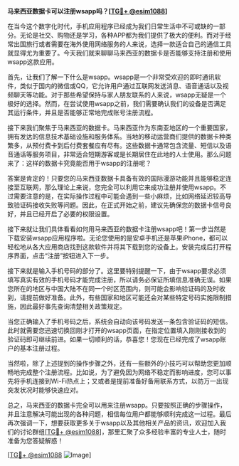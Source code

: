 **马来西亚数据卡可以注册wsapp吗？[[TG💪+ @esim1088](https://t.me/s/esim1088)]**

在当今这个数字化时代，手机应用程序已经成为我们日常生活中不可或缺的一部分。无论是社交、购物还是学习，各种APP都为我们提供了极大的便利。而对于经常出国旅行或者需要在海外使用网络服务的人来说，选择一款适合自己的通信工具就显得尤为重要了。今天我们就来聊聊马来西亚的数据卡是否能够支持注册和使用wsapp这款应用。

首先，让我们了解一下什么是wsapp。wsapp是一个非常受欢迎的即时通讯软件，类似于国内的微信或QQ，它允许用户通过互联网发送消息、语音通话以及视频聊天等功能。对于那些希望保持与家人朋友联系的人来说，wsapp无疑是一个极好的选择。然而，在尝试使用wsapp之前，我们需要确认我们的设备是否满足其运行条件，并且是否能够正常地完成账号注册流程。

接下来我们聚焦于马来西亚的数据卡。马来西亚作为东南亚地区的一个重要国家，拥有发达的信息技术基础设施和服务体系。当地的移动运营商们提供的数据卡种类繁多，从预付费卡到后付费套餐应有尽有。这些数据卡通常包含流量、短信以及语音通话等服务项目，非常适合短期游客或是长期居住在此地的人士使用。那么问题来了：这样的数据卡究竟能否用于wsapp的注册呢？

答案是肯定的！只要您的马来西亚数据卡具备有效的国际漫游功能并且能够稳定连接至互联网，那么理论上来说，您完全可以利用它来成功注册并使用wsapp。不过需要注意的是，在实际操作过程中可能会遇到一些小麻烦，比如网络延迟较高导致验证码接收失败等问题。因此，在正式开始之前，建议先确保您的数据卡信号良好，并且已经开启了必要的权限设置。

接下来就让我们具体看看如何用马来西亚的数据卡注册wsapp吧！第一步当然是下载安装wsapp应用程序啦。无论您使用的是安卓手机还是苹果iPhone，都可以轻松地从各大应用商店找到这款软件并将其下载到您的设备上。安装完成后打开程序界面，点击“注册”按钮进入下一步。

接下来就是输入手机号码的部分了。这里要特别提醒一下，由于wsapp要求必须填写真实有效的手机号码才能完成注册，所以请务必保证所填信息准确无误。如果您所在的地区与中国大陆不在同一个时区范围内，则可能会影响验证码的及时收到，请提前做好准备。此外，有些国家和地区可能还会对某些特定号码实施限制措施，因此最好事先查询清楚相关政策规定。

当您正确输入了手机号码之后，系统会自动向该号码发送一条包含验证码的短信。此时就需要您迅速切换回刚才打开的wsapp页面，在指定位置填入刚刚接收到的验证码即可继续前进。如果一切顺利的话，恭喜您！您现在已经完成了wsapp账户的基本注册过程。

当然啦，除了上述提到的操作步骤之外，还有一些额外的小技巧可以帮助您更加顺畅地完成整个注册流程。比如说，为了避免因为网络不稳定而影响进度，您可以事先将手机连接到Wi-Fi热点上；又或者是提前准备好备用联系方式，以防万一出现突发状况时能够快速应对。

总之，马来西亚的数据卡完全可以用来注册wsapp。只要按照正确的步骤操作，并且注意解决可能出现的各种问题，相信每位用户都能够顺利完成这一过程。最后再次强调一下，想要获取更多关于wsapp以及其他相关产品的资讯，欢迎加入我们的讨论群组[[TG💪+ @esim1088](https://t.me/s/esim1088)]，那里汇聚了众多经验丰富的专业人士，随时准备为您答疑解惑！

[[TG💪+ @esim1088](https://t.me/s/esim1088) ![Image](https://i.postimg.cc/4NQfJmqS/Snipaste-2025-05-13-00-14-12.png)]